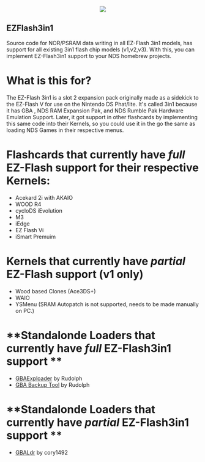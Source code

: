 <p align="center">
 <img src="https://www.gamebrew.org/images/2/2e/Gbaexploader2.png"><br>

## EZFlash3in1
Source code for NOR/PSRAM data writing in all EZ-Flash 3in1 models, has support for all existing 3in1 flash chip models (v1,v2,v3).
With this, you can implement EZ-Flash3in1 support to your NDS homebrew projects.

# **What is this for?**

The EZ-Flash 3in1 is a slot 2 expansion pack originally made as a sidekick to the EZ-Flash V for use on the Nintendo DS Phat/lite. It's called 3in1 because it has GBA ,
NDS RAM Expansion Pak, and NDS Rumble Pak Hardware Emulation Support.
Later, it got support in other flashcards by implementing this same code into their Kernels, so you could use it in the go the same as loading NDS Games in their
respective menus.

# **Flashcards that currently have *full* EZ-Flash support for their respective Kernels:**

- Acekard 2i with AKAIO
- WOOD R4
- cycloDS iEvolution
- M3
- iEdge
- EZ Flash Vi
- iSmart Premuim

# **Kernels that currently have *partial* EZ-Flash support (v1 only)**
- Wood based Clones (Ace3DS+)
- WAIO
- YSMenu (SRAM Autopatch is not supported, needs to be made manually on PC.)

# **Standalonde Loaders that currently have *full* EZ-Flash3in1 support **
- [GBAExploader](https://www.gamebrew.org/wiki/GBA_exploader) by Rudolph
- [GBA Backup Tool](https://www.gamebrew.org/wiki/GBA_Backup_Tool) by Rudolph

# **Standalonde Loaders that currently have *partial* EZ-Flash3in1 support **
- [GBALdr](https://www.gamebrew.org/wiki/GBALdr) by cory1492
